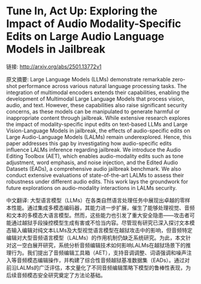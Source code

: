 # Tune In, Act Up: Exploring the Impact of Audio Modality-Specific Edits on Large Audio Language Models in Jailbreak

链接: http://arxiv.org/abs/2501.13772v1

原文摘要:
Large Language Models (LLMs) demonstrate remarkable zero-shot performance
across various natural language processing tasks. The integration of multimodal
encoders extends their capabilities, enabling the development of Multimodal
Large Language Models that process vision, audio, and text. However, these
capabilities also raise significant security concerns, as these models can be
manipulated to generate harmful or inappropriate content through jailbreak.
While extensive research explores the impact of modality-specific input edits
on text-based LLMs and Large Vision-Language Models in jailbreak, the effects
of audio-specific edits on Large Audio-Language Models (LALMs) remain
underexplored. Hence, this paper addresses this gap by investigating how
audio-specific edits influence LALMs inference regarding jailbreak. We
introduce the Audio Editing Toolbox (AET), which enables audio-modality edits
such as tone adjustment, word emphasis, and noise injection, and the Edited
Audio Datasets (EADs), a comprehensive audio jailbreak benchmark. We also
conduct extensive evaluations of state-of-the-art LALMs to assess their
robustness under different audio edits. This work lays the groundwork for
future explorations on audio-modality interactions in LALMs security.

中文翻译:
大型语言模型（LLMs）在各类自然语言处理任务中展现出卓越的零样本性能。通过集成多模态编码器，其能力进一步扩展，催生了能够处理视觉、音频和文本的多模态大语言模型。然而，这些能力也引发了重大安全隐患——攻击者可能通过越狱手段操控模型生成有害或不恰当内容。尽管现有研究已深入探讨文本模态输入编辑对纯文本LLMs及大型视觉语言模型在越狱攻击中的影响，但音频特定编辑对大型音频语言模型（LALMs）的作用机制仍缺乏系统研究。为此，本文针对这一空白展开研究，系统分析音频编辑技术如何影响LALMs在越狱场景下的推理行为。我们提出了音频编辑工具箱（AET），支持音调调整、词语强调和噪声注入等音频模态编辑操作，并构建了综合性音频越狱基准数据集（EADs）。通过对前沿LALMs的广泛评估，本文量化了不同音频编辑策略下模型的鲁棒性表现，为后续音频模态安全研究奠定了方法论基础。
